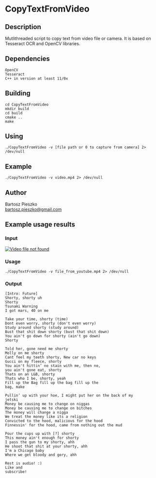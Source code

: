 # CopyTextFromVideo

## Description
Mutlithreaded script to copy text from video file or camera. It is based on Tesseract OCR and OpenCV libraries.

## Dependencies
```
OpenCV
Tesseract
C++ in version at least 11/0x
```
## Building
```
cd CopyTextFromVideo
mkdir build
cd build
cmake ..
make
```

## Using
```
./CopyTextFromVideo -v [file path or 0 to capture from camera] 2> /dev/null
```

## Example
```
./CopyTextFromVideo -v video.mp4 2> /dev/null
```

## Author
Bartosz Pieszko<br/>
bartosz.pieszko@gmail.com

## Example usage results
### Input
[![Video file not found](https://img.youtube.com/vi/x5QmQ27Md1E/0.jpg)](https://www.youtube.com/watch?v=x5QmQ27Md1E)
### Usage
```
./CopyTextFromVideo -v file_from_youtube.mp4 2> /dev/null
```
### Output
```
[Intro: Future]
Shorty, shorty uh
Shorty
Tsunami Warning
I got mars, 40 on me

Take your time, shorty (time)
Dont even worry, shorty (don't even worry)
Study around shorty (study around)
Bust that shit down shorty (bust that shit down)
You ain't go down for shorty (ain't go down)
Shorty

Told her, gone need me shorty
Molly on me shorty
Cant feel my teeth shorty, New car no keys
Gucci on my fleece, shorty
You ain't hittin’ no stain with me, then no,
you ain't gone eat, shorty
Thats on an L&B, shorty
Thats who I be, shorty, yeah
Fill up the Bag fill up the bag fill up the
bag, make

Pullin’ up with your hoe, I might put her on the back of my
jetski
Money be causing me to change on niggas
Money be causing me to change on bitches
The money will change a nigga
We treat the money like its a religion
Convicted to the hood, malicious for the hood
Finnessin' for the hood, came from nothing out the mud

Pour the cups up with [?] shorty
This money ain't enough for shorty
I pass the gun to my shorty, ahh
He shoot that shit at your shorty, ahh
I'm a Chicago baby
Where we get bloody and gory, ahh

Rest is audio! :)
Like and
subscribe!
```
